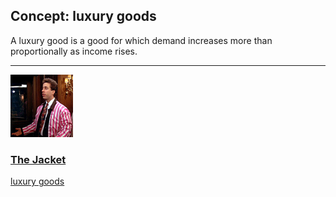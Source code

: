 ## Concept: luxury goods

A luxury good is a good for which demand increases more than proportionally as income rises.

<hr>
<div class="clip-listing">
<img src="media/icons/jacket.jpg" alt="The Jacket icon">

### [The Jacket](/clip/8/)

[luxury goods](/concept/luxury-goods/)
</div>

